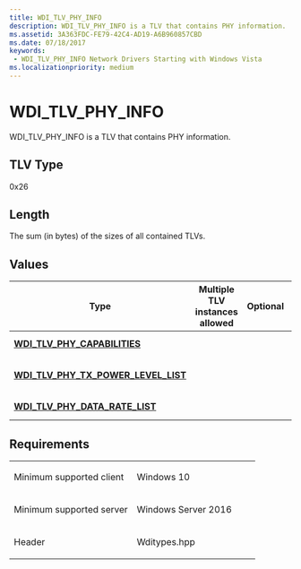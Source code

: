 ```yaml
---
title: WDI_TLV_PHY_INFO
description: WDI_TLV_PHY_INFO is a TLV that contains PHY information.
ms.assetid: 3A363FDC-FE79-42C4-AD19-A6B960857CBD
ms.date: 07/18/2017
keywords:
 - WDI_TLV_PHY_INFO Network Drivers Starting with Windows Vista
ms.localizationpriority: medium
---
```


# WDI\_TLV\_PHY\_INFO


WDI\_TLV\_PHY\_INFO is a TLV that contains PHY information.

## TLV Type


0x26

## Length


The sum (in bytes) of the sizes of all contained TLVs.

## Values


| Type                                                                             | Multiple TLV instances allowed | Optional | Description                |
|----------------------------------------------------------------------------------|--------------------------------|----------|----------------------------|
| [**WDI\_TLV\_PHY\_CAPABILITIES**](wdi-tlv-phy-capabilities.md)                  |                                |          | The phy capabilities.      |
| [**WDI\_TLV\_PHY\_TX\_POWER\_LEVEL\_LIST**](wdi-tlv-phy-tx-power-level-list.md) |                                |          | A list of TX power levels. |
| [**WDI\_TLV\_PHY\_DATA\_RATE\_LIST**](wdi-tlv-phy-data-rate-list.md)            |                                |          | A list of data rates.      |

 

Requirements
------------

<table>
<colgroup>
<col width="50%" />
<col width="50%" />
</colgroup>
<tbody>
<tr class="odd">
<td><p>Minimum supported client</p></td>
<td><p>Windows 10</p></td>
</tr>
<tr class="even">
<td><p>Minimum supported server</p></td>
<td><p>Windows Server 2016</p></td>
</tr>
<tr class="odd">
<td><p>Header</p></td>
<td>Wditypes.hpp</td>
</tr>
</tbody>
</table>

 

 




